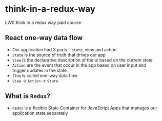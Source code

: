 # think-in-a-redux-way

LWS think in a redux way paid course

## React one-way data flow

-  Our application had 3 parts - `state`, view and action
-  `State` is the source of truth that drives our app
-  `View` is the declarative description of the ui based on the current state
-   `Action` are the event that occur in the app based on user input and trigger updates in the state.
-   This is called one-way data flow
-   `View` -> `Action` -> `State`

## What is `Redux`?

- `Redux` is a flexible State Container for JavaScript Apps that manages our application state separately
